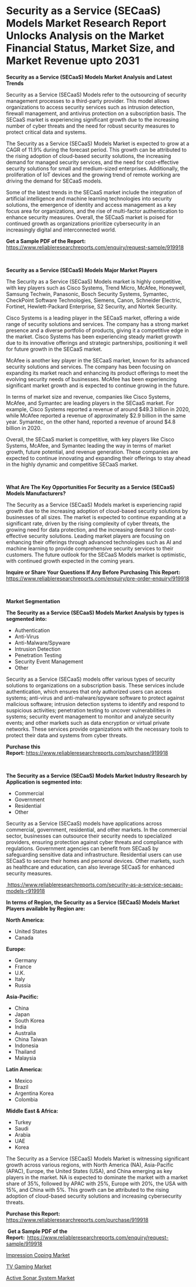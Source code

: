 <p><h1>Security as a Service (SECaaS) Models Market Research Report Unlocks Analysis on the Market Financial Status, Market Size, and Market Revenue upto 2031</h1></p><p><strong>Security as a Service (SECaaS) Models Market Analysis and Latest Trends</strong></p>
<p><p>Security as a Service (SECaaS) Models refer to the outsourcing of security management processes to a third-party provider. This model allows organizations to access security services such as intrusion detection, firewall management, and antivirus protection on a subscription basis. The SECaaS market is experiencing significant growth due to the increasing number of cyber threats and the need for robust security measures to protect critical data and systems.</p><p>The Security as a Service (SECaaS) Models Market is expected to grow at a CAGR of 11.9% during the forecast period. This growth can be attributed to the rising adoption of cloud-based security solutions, the increasing demand for managed security services, and the need for cost-effective security solutions for small and medium-sized enterprises. Additionally, the proliferation of IoT devices and the growing trend of remote working are driving the demand for SECaaS models.</p><p>Some of the latest trends in the SECaaS market include the integration of artificial intelligence and machine learning technologies into security solutions, the emergence of identity and access management as a key focus area for organizations, and the rise of multi-factor authentication to enhance security measures. Overall, the SECaaS market is poised for continued growth as organizations prioritize cybersecurity in an increasingly digital and interconnected world.</p></p>
<p><strong>Get a Sample PDF of the Report:&nbsp;</strong> <a href="https://www.reliableresearchreports.com/enquiry/request-sample/919918">https://www.reliableresearchreports.com/enquiry/request-sample/919918</a></p>
<p>&nbsp;</p>
<p><strong>Security as a Service (SECaaS) Models Major Market Players</strong></p>
<p><p>The Security as a Service (SECaaS) Models market is highly competitive, with key players such as Cisco Systems, Trend Micro, McAfee, Honeywell, Samsung Techwin, Panasonic, Bosch Security Systems, Symantec, CheckPoint Software Technologies, Siemens, Canon, Schneider Electric, Fortinet, Hewlett-Packard Enterprise, S2 Security, and Nortek Security.</p><p>Cisco Systems is a leading player in the SECaaS market, offering a wide range of security solutions and services. The company has a strong market presence and a diverse portfolio of products, giving it a competitive edge in the market. Cisco Systems has been experiencing steady market growth due to its innovative offerings and strategic partnerships, positioning it well for future growth in the SECaaS market.</p><p>McAfee is another key player in the SECaaS market, known for its advanced security solutions and services. The company has been focusing on expanding its market reach and enhancing its product offerings to meet the evolving security needs of businesses. McAfee has been experiencing significant market growth and is expected to continue growing in the future.</p><p>In terms of market size and revenue, companies like Cisco Systems, McAfee, and Symantec are leading players in the SECaaS market. For example, Cisco Systems reported a revenue of around $49.3 billion in 2020, while McAfee reported a revenue of approximately $2.9 billion in the same year. Symantec, on the other hand, reported a revenue of around $4.8 billion in 2020.</p><p>Overall, the SECaaS market is competitive, with key players like Cisco Systems, McAfee, and Symantec leading the way in terms of market growth, future potential, and revenue generation. These companies are expected to continue innovating and expanding their offerings to stay ahead in the highly dynamic and competitive SECaaS market.</p></p>
<p>&nbsp;</p>
<p><strong>What Are The Key Opportunities For Security as a Service (SECaaS) Models Manufacturers?</strong></p>
<p><p>The Security as a Service (SECaaS) Models market is experiencing rapid growth due to the increasing adoption of cloud-based security solutions by businesses of all sizes. The market is expected to continue expanding at a significant rate, driven by the rising complexity of cyber threats, the growing need for data protection, and the increasing demand for cost-effective security solutions. Leading market players are focusing on enhancing their offerings through advanced technologies such as AI and machine learning to provide comprehensive security services to their customers. The future outlook for the SECaaS Models market is optimistic, with continued growth expected in the coming years.</p></p>
<p><strong>Inquire or Share Your Questions If Any Before Purchasing This Report:</strong> <a href="https://www.reliableresearchreports.com/enquiry/pre-order-enquiry/919918">https://www.reliableresearchreports.com/enquiry/pre-order-enquiry/919918</a></p>
<p>&nbsp;</p>
<p><strong>Market Segmentation</strong></p>
<p><strong>The Security as a Service (SECaaS) Models Market Analysis by types is segmented into:</strong></p>
<p><ul><li>Authentication</li><li>Anti-Virus</li><li>Anti-Malware/Spyware</li><li>Intrusion Detection</li><li>Penetration Testing</li><li>Security Event Management</li><li>Other</li></ul></p>
<p><p>Security as a Service (SECaaS) models offer various types of security solutions to organizations on a subscription basis. These services include authentication, which ensures that only authorized users can access systems; anti-virus and anti-malware/spyware software to protect against malicious software; intrusion detection systems to identify and respond to suspicious activities; penetration testing to uncover vulnerabilities in systems; security event management to monitor and analyze security events; and other markets such as data encryption or virtual private networks. These services provide organizations with the necessary tools to protect their data and systems from cyber threats.</p></p>
<p><strong>Purchase this Report:&nbsp;</strong><a href="https://www.reliableresearchreports.com/purchase/919918">https://www.reliableresearchreports.com/purchase/919918</a></p>
<p>&nbsp;</p>
<p><strong>The Security as a Service (SECaaS) Models Market Industry Research by Application is segmented into:</strong></p>
<p><ul><li>Commercial</li><li>Government</li><li>Residential</li><li>Other</li></ul></p>
<p><p>Security as a Service (SECaaS) models have applications across commercial, government, residential, and other markets. In the commercial sector, businesses can outsource their security needs to specialized providers, ensuring protection against cyber threats and compliance with regulations. Government agencies can benefit from SECaaS by safeguarding sensitive data and infrastructure. Residential users can use SECaaS to secure their homes and personal devices. Other markets, such as healthcare and education, can also leverage SECaaS for enhanced security measures.</p></p>
<p><a href="https://www.reliableresearchreports.com/security-as-a-service-secaas-models-r919918">&nbsp;https://www.reliableresearchreports.com/security-as-a-service-secaas-models-r919918</a></p>
<p><strong>In terms of Region, the Security as a Service (SECaaS) Models Market Players available by Region are:</strong></p>
<p>
    <p> <strong> North America: </strong>
        <ul>
            <li>United States</li>
            <li>Canada</li>
        </ul>
        </p> 
    <p> <strong> Europe: </strong>
        <ul>
            <li>Germany</li>
            <li>France</li>
            <li>U.K.</li>
            <li>Italy</li>
            <li>Russia</li>
        </ul>
        </p> 
    <p> <strong> Asia-Pacific: </strong>
        <ul>
            <li>China</li>
            <li>Japan</li>
            <li>South Korea</li>
            <li>India</li>
            <li>Australia</li>
            <li>China Taiwan</li>
            <li>Indonesia</li>
            <li>Thailand</li>
            <li>Malaysia</li>
        </ul>
        </p> 
    <p> <strong> Latin America: </strong>
        <ul>
            <li>Mexico</li>
            <li>Brazil</li>
            <li>Argentina Korea</li>
            <li>Colombia</li>
        </ul>
        </p> 
    <p> <strong> Middle East & Africa: </strong>
        <ul>
            <li>Turkey</li>
            <li>Saudi</li>
            <li>Arabia</li>
            <li>UAE</li>
            <li>Korea</li>
        </ul>
    </p>
    </p>
<p><p>The Security as a Service (SECaaS) Models Market is witnessing significant growth across various regions, with North America (NA), Asia-Pacific (APAC), Europe, the United States (USA), and China emerging as key players in the market. NA is expected to dominate the market with a market share of 35%, followed by APAC with 25%, Europe with 20%, the USA with 15%, and China with 5%. This growth can be attributed to the rising adoption of cloud-based security solutions and increasing cybersecurity threats.</p></p>
<p><strong>Purchase this Report: </strong><a href="https://www.reliableresearchreports.com/purchase/919918">https://www.reliableresearchreports.com/purchase/919918</a></p>
<p>&nbsp;<strong>Get a Sample PDF of the Report:&nbsp;&nbsp;</strong><a href="https://www.reliableresearchreports.com/enquiry/request-sample/919918">https://www.reliableresearchreports.com/enquiry/request-sample/919918</a></p>
<p><strong></strong></p>
<p><p><a href="https://github.com/vregtldg37/Market-Research-Report-List-1/blob/main/impression-coping-market.md">Impression Coping Market</a></p><p><a href="https://github.com/rslnowrouzi/Market-Research-Report-List-1/blob/main/tv-gaming-market.md">TV Gaming Market</a></p><p><a href="https://github.com/syaifulanwaramsyori/Market-Research-Report-List-1/blob/main/active-sonar-system-market.md">Active Sonar System Market</a></p></p>